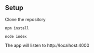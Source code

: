 ## Setup

Clone the repository

`npm install`

`node index`

The app will listen to http://localhost:4000

